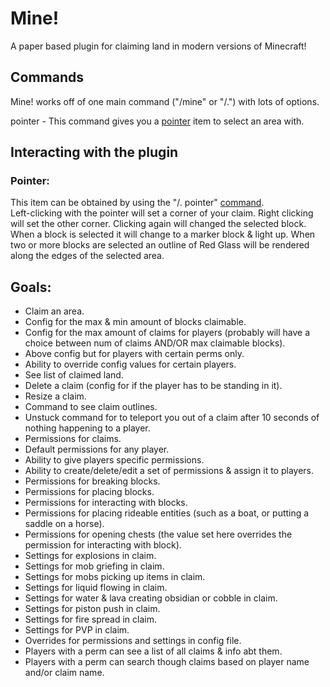 # Mine!
A paper based plugin for claiming land in modern versions of Minecraft!

## Commands
Mine! works off of one main command ("/mine" or "/.") with lots of options.

pointer - This command gives you a [pointer](#pointer) item to select an area with.

## Interacting with the plugin

### Pointer:
This item can be obtained by using the "/. pointer" [command](#commands).  
Left-clicking with the pointer will set a corner of your claim. Right clicking will set the other corner. Clicking again will changed the selected block.  
When a block is selected it will change to a marker block & light up. When two or more blocks are selected an outline of Red Glass will be rendered along the edges of the selected area.

## Goals:
- Claim an area.
- Config for the max & min amount of blocks claimable.
- Config for the max amount of claims for players (probably will have a choice between num of claims AND/OR max claimable blocks).
- Above config but for players with certain perms only.
- Ability to override config values for certain players.
- See list of claimed land.
- Delete a claim (config for if the player has to be standing in it).
- Resize a claim.
- Command to see claim outlines.
- Unstuck command for to teleport you out of a claim after 10 seconds of nothing happening to a player.
- Permissions for claims.
- Default permissions for any player.
- Ability to give players specific permissions.
- Ability to create/delete/edit a set of permissions & assign it to players.
- Permissions for breaking blocks.
- Permissions for placing blocks.
- Permissions for interacting with blocks.
- Permissions for placing rideable entities (such as a boat, or putting a saddle on a horse).
- Permissions for opening chests (the value set here overrides the permission for interacting with block).
- Settings for explosions in claim.
- Settings for mob griefing in claim.
- Settings for mobs picking up items in claim.
- Settings for liquid flowing in claim.
- Settings for water & lava creating obsidian or cobble in claim.
- Settings for piston push in claim.
- Settings for fire spread in claim.
- Settings for PVP in claim.
- Overrides for permissions and settings in config file.
- Players with a perm can see a list of all claims & info abt them.
- Players with a perm can search though claims based on player name and/or claim name.